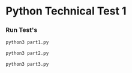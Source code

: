 # Python Technical Test 1


### Run Test's
```bash
python3 part1.py

python3 part2.py

python3 part3.py
```
